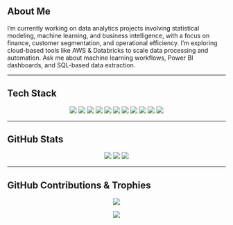 ## About Me

I’m currently working on data analytics projects involving statistical modeling, machine learning, and business intelligence, with a focus on finance, customer segmentation, and operational efficiency. I’m exploring cloud-based tools like AWS & Databricks to scale data processing and automation. Ask me about machine learning workflows, Power BI dashboards, and SQL-based data extraction.

---

## Tech Stack

<p align="center">
  <img src="https://img.shields.io/badge/Python-ff3333?style=for-the-badge&logo=python&logoColor=white">
  <img src="https://img.shields.io/badge/R-ff3333?style=for-the-badge&logo=r&logoColor=white">
  <img src="https://img.shields.io/badge/MySQL-ff3333?style=for-the-badge&logo=mysql&logoColor=white">
  <img src="https://img.shields.io/badge/Power_BI-ff3333?style=for-the-badge&logo=powerbi&logoColor=white">
  <img src="https://img.shields.io/badge/Postman-ff3333?style=for-the-badge&logo=postman&logoColor=white">
  <img src="https://img.shields.io/badge/Jira-ff3333?style=for-the-badge&logo=jira&logoColor=white">
  <img src="https://img.shields.io/badge/GitHub-ff3333?style=for-the-badge&logo=github&logoColor=white">
  <img src="https://img.shields.io/badge/NumPy-ff3333?style=for-the-badge&logo=numpy&logoColor=white">
  <img src="https://img.shields.io/badge/Pandas-ff3333?style=for-the-badge&logo=pandas&logoColor=white">
  <img src="https://img.shields.io/badge/Matplotlib-ff3333?style=for-the-badge&logo=python&logoColor=white">
  <img src="https://img.shields.io/badge/Scikit--Learn-ff3333?style=for-the-badge&logo=scikit-learn&logoColor=white">
</p>

---

## GitHub Stats

<p align="center">
  <img src="https://github-readme-stats.vercel.app/api?username=fwangsaw&theme=dark&hide_border=true&include_all_commits=true&count_private=true">
  <img src="https://github-readme-streak-stats.herokuapp.com/?user=fwangsaw&theme=dark&hide_border=true">
  <img src="https://github-readme-stats.vercel.app/api/top-langs/?username=fwangsaw&theme=dark&hide_border=true&include_all_commits=true&count_private=true&layout=compact">
</p>

---

## GitHub Contributions & Trophies

<p align="center">
  <img src="https://github-contributor-stats.vercel.app/api?username=fwangsaw&limit=5&theme=dark&combine_all_yearly_contributions=true">
</p>

<p align="center">
  <img src="https://github-profile-trophy.vercel.app/?username=fwangsaw&theme=radical&no-frame=false&no-bg=true&margin-w=4">
</p>
